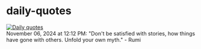# daily-quotes
[![Daily quotes](https://github.com/ceepu8/daily-quotes/actions/workflows/daily-quote.yml/badge.svg)](https://github.com/ceepu8/daily-quotes/actions/workflows/daily-quote.yml)<br/>
November 06, 2024 at 12:12 PM: "Don't be satisfied with stories, how things have gone with others. Unfold your own myth." - Rumi
